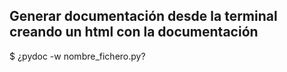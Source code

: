 ## Generar documentación desde la terminal creando un html con la documentación
$ ¿pydoc -w nombre_fichero.py?

